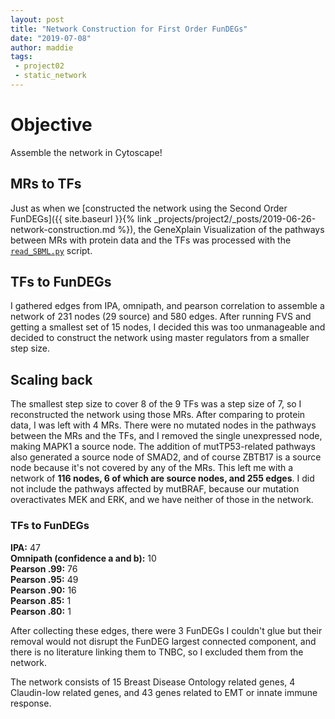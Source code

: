```yaml
---
layout: post
title: "Network Construction for First Order FunDEGs"
date: "2019-07-08"
author: maddie
tags:
 - project02
 - static_network
---
```


# Objective

Assemble the network in Cytoscape!

## MRs to TFs    
Just as when we [constructed the network using the Second Order FunDEGs]({{ site.baseurl }}{% link _projects/project2/_posts/2019-06-26-network-construction.md %}), the GeneXplain Visualization of the pathways between MRs with protein data and the TFs was processed with the [`read_SBML.py`](https://github.com/VeraLiconaResearchGroup/CancerReversion/blob/master/_projects/project2/Network_Construction/MRs%20to%20TFs/read_SBML.py) script.

## TFs to FunDEGs  

I gathered edges from IPA, omnipath, and pearson correlation to assemble a network of 231 nodes (29 source) and 580 edges. After running FVS and getting a smallest set of 15 nodes, I decided this was too unmanageable and decided to construct the network using master regulators from a smaller step size.  

## Scaling back  

The smallest step size to cover 8 of the 9 TFs was a step size of 7, so I reconstructed the network using those MRs. After comparing to protein data, I was left with 4 MRs. There were no mutated nodes in the pathways between the MRs and the TFs, and I removed the single unexpressed node, making MAPK1 a source node. The addition of mutTP53-related pathways also generated a source node of SMAD2, and of course ZBTB17 is a source node because it's not covered by any of the MRs. This left me with a network of **116 nodes, 6 of which are source nodes, and 255 edges**. I did not include the pathways affected by mutBRAF, because our mutation overactivates MEK and ERK, and we have neither of those in the network.  

### TFs to FunDEGs
**IPA:** 47  
**Omnipath (confidence a and b):** 10  
**Pearson .99:** 76  
**Pearson .95:** 49  
**Pearson .90:** 16  
**Pearson .85:** 1  
**Pearson .80:** 1  

After collecting these edges, there were 3 FunDEGs I couldn't glue but their removal would not disrupt the FunDEG largest connected component, and there is no literature linking them to TNBC, so I excluded them from the network.

The network consists of 15 Breast Disease Ontology related genes, 4 Claudin-low related genes, and 43 genes related to EMT or innate immune response.